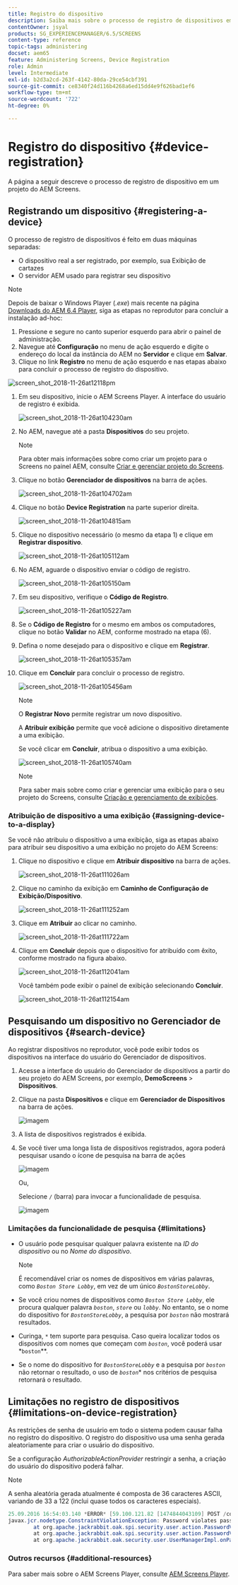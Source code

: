 ```yaml
---
title: Registro do dispositivo
description: Saiba mais sobre o processo de registro de dispositivos em um projeto do AEM Screens.
contentOwner: jsyal
products: SG_EXPERIENCEMANAGER/6.5/SCREENS
content-type: reference
topic-tags: administering
docset: aem65
feature: Administering Screens, Device Registration
role: Admin
level: Intermediate
exl-id: b2d3a2cd-263f-4142-80da-29ce54cbf391
source-git-commit: ce8340f24d116b4268a6ed15dd4e9f626bad1ef6
workflow-type: tm+mt
source-wordcount: '722'
ht-degree: 0%

---
```


# Registro do dispositivo {#device-registration}

A página a seguir descreve o processo de registro de dispositivo em um projeto do AEM Screens.

## Registrando um dispositivo {#registering-a-device}

O processo de registro de dispositivos é feito em duas máquinas separadas:

* O dispositivo real a ser registrado, por exemplo, sua Exibição de cartazes
* O servidor AEM usado para registrar seu dispositivo

>[!NOTE]
>
>Depois de baixar o Windows Player (*.exe*) mais recente na página [Downloads do AEM 6.4 Player](https://download.macromedia.com/screens/), siga as etapas no reprodutor para concluir a instalação ad-hoc:
>
>1. Pressione e segure no canto superior esquerdo para abrir o painel de administração.
>1. Navegue até **Configuração** no menu de ação esquerdo e digite o endereço do local da instância do AEM no **Servidor** e clique em **Salvar**.
>1. Clique no link **Registro** no menu de ação esquerdo e nas etapas abaixo para concluir o processo de registro do dispositivo.
>

![screen_shot_2018-11-26at12118pm](assets/screen_shot_2018-11-26at12118pm.png)

1. Em seu dispositivo, inicie o AEM Screens Player. A interface do usuário de registro é exibida.

   ![screen_shot_2018-11-26at104230am](assets/screen_shot_2018-11-26at104230am.png)

1. No AEM, navegue até a pasta **Dispositivos** do seu projeto.

   >[!NOTE]
   >
   >Para obter mais informações sobre como criar um projeto para o Screens no painel AEM, consulte [Criar e gerenciar projeto do Screens](creating-a-screens-project.md).

1. Clique no botão **Gerenciador de dispositivos** na barra de ações.

   ![screen_shot_2018-11-26at104702am](assets/screen_shot_2018-11-26at104702am.png)

1. Clique no botão **Device Registration** na parte superior direita.

   ![screen_shot_2018-11-26at104815am](assets/screen_shot_2018-11-26at104815am.png)

1. Clique no dispositivo necessário (o mesmo da etapa 1) e clique em **Registrar dispositivo**.

   ![screen_shot_2018-11-26at105112am](assets/screen_shot_2018-11-26at105112am.png)

1. No AEM, aguarde o dispositivo enviar o código de registro.

   ![screen_shot_2018-11-26at105150am](assets/screen_shot_2018-11-26at105150am.png)

1. Em seu dispositivo, verifique o **Código de Registro**.

   ![screen_shot_2018-11-26at105227am](assets/screen_shot_2018-11-26at105227am.png)

1. Se o **Código de Registro** for o mesmo em ambos os computadores, clique no botão **Validar** no AEM, conforme mostrado na etapa (6).
1. Defina o nome desejado para o dispositivo e clique em **Registrar**.

   ![screen_shot_2018-11-26at105357am](assets/screen_shot_2018-11-26at105357am.png)

1. Clique em **Concluir** para concluir o processo de registro.

   ![screen_shot_2018-11-26at105456am](assets/screen_shot_2018-11-26at105456am.png)

   >[!NOTE]
   >
   >O **Registrar Novo** permite registrar um novo dispositivo.
   >
   >A **Atribuir exibição** permite que você adicione o dispositivo diretamente a uma exibição.

   Se você clicar em **Concluir**, atribua o dispositivo a uma exibição.

   ![screen_shot_2018-11-26at105740am](assets/screen_shot_2018-11-26at105740am.png)

   >[!NOTE]
   >
   >Para saber mais sobre como criar e gerenciar uma exibição para o seu projeto do Screens, consulte [Criação e gerenciamento de exibições](managing-displays.md).

### Atribuição de dispositivo a uma exibição {#assigning-device-to-a-display}

Se você não atribuiu o dispositivo a uma exibição, siga as etapas abaixo para atribuir seu dispositivo a uma exibição no projeto do AEM Screens:

1. Clique no dispositivo e clique em **Atribuir dispositivo** na barra de ações.

   ![screen_shot_2018-11-26at111026am](assets/screen_shot_2018-11-26at111026am.png)

1. Clique no caminho da exibição em **Caminho de Configuração de Exibição/Dispositivo**.

   ![screen_shot_2018-11-26at111252am](assets/screen_shot_2018-11-26at111252am.png)

1. Clique em **Atribuir** ao clicar no caminho.

   ![screen_shot_2018-11-26at111722am](assets/screen_shot_2018-11-26at111722am.png)

1. Clique em **Concluir** depois que o dispositivo for atribuído com êxito, conforme mostrado na figura abaixo.

   ![screen_shot_2018-11-26at112041am](assets/screen_shot_2018-11-26at112041am.png)

   Você também pode exibir o painel de exibição selecionando **Concluir**.

   ![screen_shot_2018-11-26at112154am](assets/screen_shot_2018-11-26at112154am.png)

## Pesquisando um dispositivo no Gerenciador de dispositivos {#search-device}

Ao registrar dispositivos no reprodutor, você pode exibir todos os dispositivos na interface do usuário do Gerenciador de dispositivos.

1. Acesse a interface do usuário do Gerenciador de dispositivos a partir do seu projeto do AEM Screens, por exemplo, **DemoScreens** > **Dispositivos**.

1. Clique na pasta **Dispositivos** e clique em **Gerenciador de Dispositivos** na barra de ações.

   ![imagem](/help/user-guide/assets/device-manager/device-manager-1.png)

1. A lista de dispositivos registrados é exibida.

1. Se você tiver uma longa lista de dispositivos registrados, agora poderá pesquisar usando o ícone de pesquisa na barra de ações

   ![imagem](/help/user-guide/assets/device-manager/device-manager-2.png)

   Ou,

   Selecione `/` (barra) para invocar a funcionalidade de pesquisa.

   ![imagem](/help/user-guide/assets/device-manager/device-manager-3.png)


### Limitações da funcionalidade de pesquisa {#limitations}

* O usuário pode pesquisar qualquer palavra existente na *ID do dispositivo* ou no *Nome do dispositivo*.

  >[!NOTE]
  >É recomendável criar os nomes de dispositivos em várias palavras, como *`Boston Store Lobby`*, em vez de um único *`BostonStoreLobby`*.

* Se você criou nomes de dispositivos como *`Boston Store Lobby`*, ele procura qualquer palavra *`boston`*, *`store`* ou *`lobby`*. No entanto, se o nome do dispositivo for *`BostonStoreLobby`*, a pesquisa por *`boston`* não mostrará resultados.

* Curinga, `*` tem suporte para pesquisa. Caso queira localizar todos os dispositivos com nomes que começam com *`boston`*, você poderá usar *`boston`**.

* Se o nome do dispositivo for *`BostonStoreLobby`* e a pesquisa por *`boston`* não retornar o resultado, o uso de *`boston`** nos critérios de pesquisa retornará o resultado.

## Limitações no registro de dispositivos {#limitations-on-device-registration}

As restrições de senha de usuário em todo o sistema podem causar falha no registro do dispositivo. O registro do dispositivo usa uma senha gerada aleatoriamente para criar o usuário do dispositivo.

Se a configuração *AuthorizableActionProvider* restringir a senha, a criação do usuário do dispositivo poderá falhar.

>[!NOTE]
>
>A senha aleatória gerada atualmente é composta de 36 caracteres ASCII, variando de 33 a 122 (inclui quase todos os caracteres especiais).

```java
25.09.2016 16:54:03.140 *ERROR* [59.100.121.82 [1474844043109] POST /content/screens/svc/registration HTTP/1.1] com.adobe.cq.screens.device.registration.impl.RegistrationServlet Error during device registration
javax.jcr.nodetype.ConstraintViolationException: Password violates password constraint (^(?=.*\d).{7,9}$).
        at org.apache.jackrabbit.oak.spi.security.user.action.PasswordValidationAction.validatePassword(PasswordValidationAction.java:105)
        at org.apache.jackrabbit.oak.spi.security.user.action.PasswordValidationAction.onPasswordChange(PasswordValidationAction.java:76)
        at org.apache.jackrabbit.oak.security.user.UserManagerImpl.onPasswordChange(UserManagerImpl.java:308)
```

### Outros recursos {#additional-resources}

Para saber mais sobre o AEM Screens Player, consulte [AEM Screens Player](working-with-screens-player.md).
